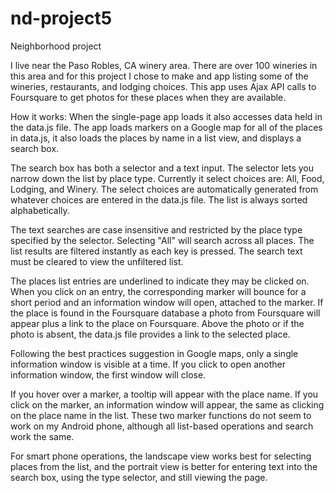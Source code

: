 # nd-project5
Neighborhood project

I live near the Paso Robles, CA winery area. There are over 100 wineries in this area and for this project I chose to make and app listing some of the wineries, restaurants, and lodging choices. This app uses Ajax API calls to Foursquare to get photos for these places when they are available. 

How it works:
When the single-page app loads it also accesses data held in the data.js file. The app loads markers on a Google map for all of the places in data.js, it also loads the places by name in a list view, and displays a search box. 

The search box has both a selector and a text input. The selector lets you narrow down the list by place type. Currently it select choices are: All, Food, Lodging, and Winery. The select choices are automatically generated from whatever choices are entered in the data.js file. The list is always sorted alphabetically. 

The text searches are case insensitive and restricted by the place type specified by the selector. Selecting "All" will search across all places. The list results are filtered instantly as each key is pressed. The search text must be cleared to view the unfiltered list. 

The places list entries are underlined to indicate they may be clicked on. When you click on an entry, the corresponding marker will bounce for a short period and an information window will open, attached to the marker. If the place is found in the Foursquare database a photo from Foursquare will appear plus a link to the place on Foursquare. Above the photo or if the photo is absent, the data.js file provides a link to the selected place. 

Following the best practices suggestion in Google maps, only a single information window is visible at a time. If you click to open another information window, the first window will close. 

If you hover over a marker, a tooltip will appear with the place name. If you click on the marker, an information window will appear, the same as clicking on the place name in the list. These two marker functions do not seem to work on my Android phone, although all list-based operations and search work the same. 

For smart phone operations, the landscape view works best for selecting places from the list, and the portrait view is better for entering text into the search box, using the type selector, and still viewing the page. 
